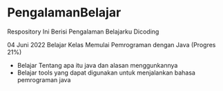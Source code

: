 # PengalamanBelajar
Respository Ini Berisi Pengalaman Belajarku Dicoding

04 Juni 2022
Belajar Kelas Memulai Pemrograman dengan Java (Progres 21%)
 * Belajar Tentang apa itu java dan alasan menggunkannya
 * Belajar tools yang dapat digunakan untuk menjalankan bahasa pemrograman java

